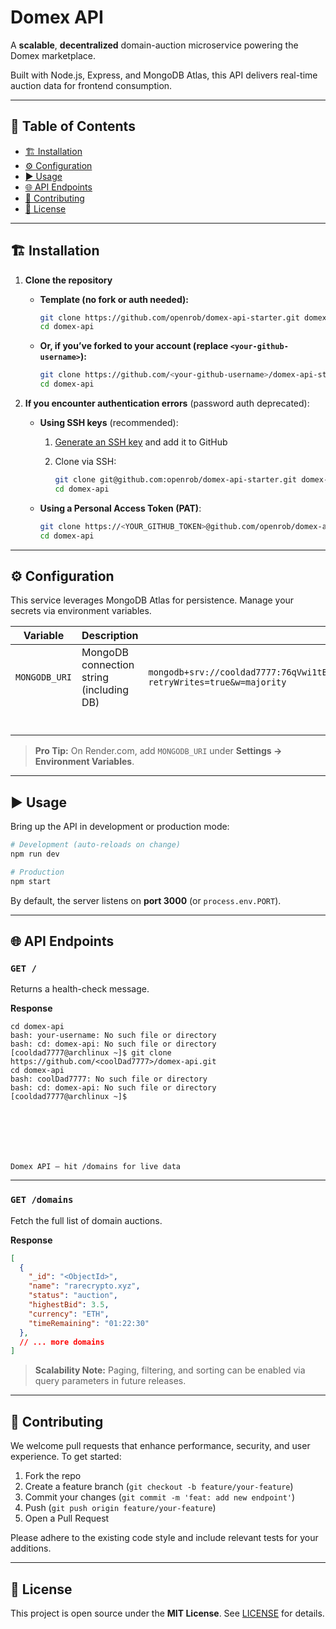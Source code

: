 # Domex API

A **scalable**, **decentralized** domain-auction microservice powering the Domex marketplace.

Built with Node.js, Express, and MongoDB Atlas, this API delivers real-time auction data for frontend consumption.

---

## 🚀 Table of Contents

* [🏗️ Installation](#️installation)
* [⚙️ Configuration](#configuration)
* [▶️ Usage](#usage)
* [🌐 API Endpoints](#api-endpoints)
* [🔧 Contributing](#contributing)
* [📄 License](#license)

---

## 🏗️ Installation

1. **Clone the repository**

   * **Template (no fork or auth needed):**

     ```bash
     git clone https://github.com/openrob/domex-api-starter.git domex-api
     cd domex-api
     ```
   * **Or, if you’ve forked to your account (replace `<your-github-username>`):**

     ```bash
     git clone https://github.com/<your-github-username>/domex-api-starter.git domex-api
     cd domex-api
     ```

2. **If you encounter authentication errors** (password auth deprecated):

   * **Using SSH keys** (recommended):

     1. [Generate an SSH key](https://docs.github.com/en/authentication/connecting-to-github-with-ssh) and add it to GitHub
     2. Clone via SSH:

        ```bash
        git clone git@github.com:openrob/domex-api-starter.git domex-api
        cd domex-api
        ```
   * **Using a Personal Access Token (PAT)**:

     ```bash
     git clone https://<YOUR_GITHUB_TOKEN>@github.com/openrob/domex-api-starter.git domex-api
     cd domex-api
     ```

---

## ⚙️ Configuration

This service leverages MongoDB Atlas for persistence. Manage your secrets via environment variables.

| Variable      | Description                              | Example                                                                                                     |                                                                                      |
| ------------- | ---------------------------------------- | ----------------------------------------------------------------------------------------------------------- | ------------------------------------------------------------------------------------ |
| `MONGODB_URI` | MongoDB connection string (including DB) | `mongodb+srv://cooldad7777:76qVwi1tBlGP0pAO@cluster0.an99cl5.mongodb.net/domex?retryWrites=true&w=majority` |                                                                                      |
|               |                                          |                                                                                                             | `mongodb+srv://user:pass@cluster0.xyz.mongodb.net/domex?retryWrites=true&w=majority` |

> **Pro Tip:** On Render.com, add `MONGODB_URI` under **Settings → Environment Variables**.

---

## ▶️ Usage

Bring up the API in development or production mode:

```bash
# Development (auto-reloads on change)
npm run dev

# Production
npm start
```

By default, the server listens on **port 3000** (or `process.env.PORT`).

---

## 🌐 API Endpoints

### `GET /`

Returns a health-check message.

**Response**

```text[cooldad7777@archlinux ~]$ git clone https://github.com/<your-username>/domex-api.git
cd domex-api
bash: your-username: No such file or directory
bash: cd: domex-api: No such file or directory
[cooldad7777@archlinux ~]$ git clone https://github.com/<coolDad7777>/domex-api.git
cd domex-api
bash: coolDad7777: No such file or directory
bash: cd: domex-api: No such file or directory
[cooldad7777@archlinux ~]$ 







Domex API – hit /domains for live data
```

---

### `GET /domains`

Fetch the full list of domain auctions.

**Response**

```json
[
  {
    "_id": "<ObjectId>",
    "name": "rarecrypto.xyz",
    "status": "auction",
    "highestBid": 3.5,
    "currency": "ETH",
    "timeRemaining": "01:22:30"
  },
  // ... more domains
]
```

> **Scalability Note:** Paging, filtering, and sorting can be enabled via query parameters in future releases.

---

## 🔧 Contributing

We welcome pull requests that enhance performance, security, and user experience. To get started:

1. Fork the repo
2. Create a feature branch (`git checkout -b feature/your-feature`)
3. Commit your changes (`git commit -m 'feat: add new endpoint'`)
4. Push (`git push origin feature/your-feature`)
5. Open a Pull Request

Please adhere to the existing code style and include relevant tests for your additions.

---

## 📄 License

This project is open source under the **MIT License**. See [LICENSE](LICENSE) for details.
